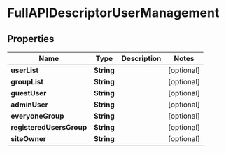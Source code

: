 

# FullAPIDescriptorUserManagement


## Properties

| Name | Type | Description | Notes |
|------------ | ------------- | ------------- | -------------|
|**userList** | **String** |  |  [optional] |
|**groupList** | **String** |  |  [optional] |
|**guestUser** | **String** |  |  [optional] |
|**adminUser** | **String** |  |  [optional] |
|**everyoneGroup** | **String** |  |  [optional] |
|**registeredUsersGroup** | **String** |  |  [optional] |
|**siteOwner** | **String** |  |  [optional] |




